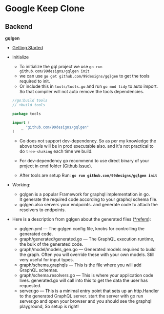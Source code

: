 # Google Keep Clone

## Backend

**gqlgen** <br>

- [Getting Started](https://gqlgen.com/getting-started/)

- Initialize
    - To initialize the gql project we use `go run github.com/99designs/gqlgen init`
    - we can use `go get github.com/99designs/gqlgen` to get the tools required to init.  
    - Or include this in `tools/tools.go` and run `go mod tidy` to auto import. So that compiler will not auto remove the tools dependencies. 
    ```go
    //go:build tools
    // +build tools

    package tools

    import (
        _ "github.com/99designs/gqlgen"
    )
    ```
    - Go does not support dev-dependency. So as per my knowledge the above tools will be in prod executable also. and it's not practical to do `tree-shaking` each time we build. <br>
    
    - For dev-dependency go recommend to use direct binary of your project in cmd folder ([Github Issue](https://github.com/golang/go/issues/29494)).

    - After tools are setup Run: **`go run github.com/99designs/gqlgen init`**

- Working:
    - gqlgen is a popular Framework for graphql implementation in go. <br>
    It generate the required code according to your graphql schema file. <br>
    - gqlgen also servers your endpoints. and generate code to attach the resolvers to endpoints. 
    
- Here is a description from gqlgen about the generated files ([*refers](https://github.dev/HaswinVidanage/keep-clone-be)):

    * gqlgen.yml — The gqlgen config file, knobs for controlling the generated code.
    * graph/generated/generated.go — The GraphQL execution runtime, the bulk of the generated code.
    * graph/model/models_gen.go — Generated models required to build the graph. Often you will override these with your own models. Still very useful for input types.
    * graph/schema.graphqls — This is the file where you will add GraphQL schemas.
    * graph/schema.resolvers.go — This is where your application code lives. generated.go will call into this to get the data the user has requested.
    * server.go — This is a minimal entry point that sets up an http.Handler to the generated GraphQL server. start the server with go run server.go and open your browser and you should see the graphql playground, So setup is right!
